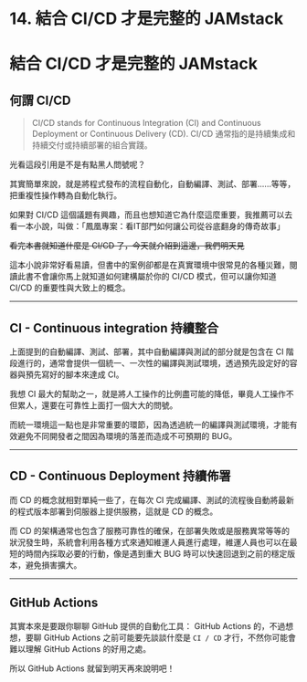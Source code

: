 # 14. 結合 CI/CD 才是完整的 JAMstack

# 結合 CI/CD 才是完整的 JAMstack

## 何謂 CI/CD

> CI/CD stands for Continuous Integration (CI) and Continuous Deployment or Continuous Delivery (CD).
CI/CD 通常指的是持續集成和持續交付或持續部署的組合實踐。

光看這段引用是不是有點黑人問號呢？

其實簡單來說，就是將程式發布的流程自動化，自動編譯、測試、部署......等等，把重複性操作轉為自動化執行。

如果對 CI/CD 這個議題有興趣，而且也想知道它為什麼這麼重要，我推薦可以去看一本小說，叫做：「鳳凰專案：看IT部門如何讓公司從谷底翻身的傳奇故事」 

~~看完本書就知道什麼是 CI/CD 了，今天就介紹到這邊，我們明天見~~

這本小說非常好看易讀，但書中的案例卻都是在真實環境中很常見的各種災難，閱讀此書不會讓你馬上就知道如何建構屬於你的 CI/CD 模式，但可以讓你知道 CI/CD 的重要性與大致上的概念。

---

## CI - Continuous integration 持續整合

上面提到的自動編譯、測試、部署，其中自動編譯與測試的部分就是包含在 CI 階段進行的，通常會提供一個統一、一次性的編譯與測試環境，透過預先設定好的容器與預先寫好的腳本來達成 CI。

我想 CI 最大的幫助之一，就是將人工操作的比例盡可能的降低，畢竟人工操作不但累人，還要在可靠性上面打一個大大的問號。

而統一環境這一點也是非常重要的環節，因為透過統一的編譯與測試環境，才能有效避免不同開發者之間因為環境的落差而造成不可預期的 BUG。

---

## CD - Continuous Deployment 持續佈署

而 CD 的概念就相對單純一些了，在每次 CI 完成編譯、測試的流程後自動將最新的程式版本部署到伺服器上提供服務，這就是 CD 的概念。

而 CD 的架構通常也包含了服務可靠性的確保，在部署失敗或是服務異常等等的狀況發生時，系統會利用各種方式來通知維運人員進行處理，維運人員也可以在最短的時間內採取必要的行動，像是遇到重大 BUG 時可以快速回退到之前的穩定版本，避免損害擴大。

---

## GitHub Actions

其實本來是要跟你聊聊 GitHub 提供的自動化工具： GitHub Actions 的，不過想想，要聊 GitHub Actions 之前可能要先談談什麼是 `CI / CD` 才行，不然你可能會難以理解 GitHub Actions 的好用之處。

所以 GitHub Actions 就留到明天再來說明吧！